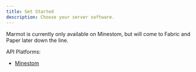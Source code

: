 ```yaml
---
title: Get Started
description: Choose your server software.
---
```


Marmot is currently only available on Minestom, but will come to Fabric and Paper later down the line.

API Platforms:
- [Minestom](./minestom/get_started)